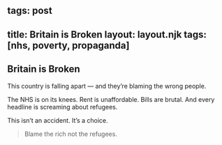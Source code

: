 tags: post
---
title: Britain is Broken
layout: layout.njk
tags: [nhs, poverty, propaganda]
---

## Britain is Broken

This country is falling apart — and they’re blaming the wrong people.

The NHS is on its knees. Rent is unaffordable. Bills are brutal. And every headline is screaming about refugees.

This isn’t an accident. It’s a choice.

> Blame the rich not the refugees.

